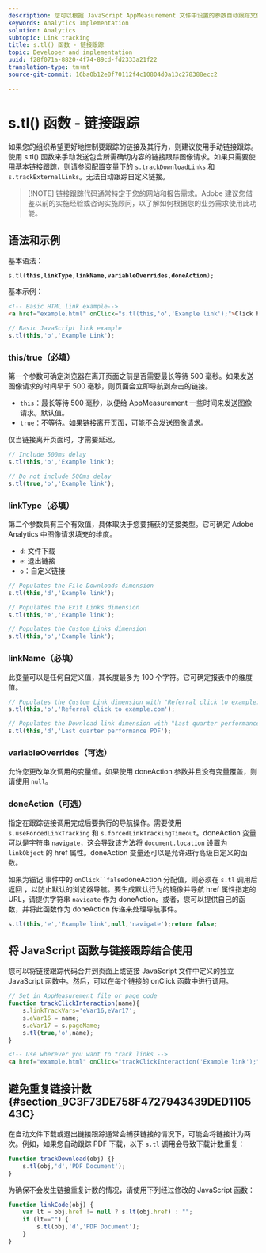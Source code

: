 ```yaml
---
description: 您可以根据 JavaScript AppMeasurement 文件中设置的参数自动跟踪文件下载和退出链接。
keywords: Analytics Implementation
solution: Analytics
subtopic: Link tracking
title: s.tl() 函数 - 链接跟踪
topic: Developer and implementation
uuid: f28f071a-8820-4f74-89cd-fd2333a21f22
translation-type: tm+mt
source-git-commit: 16ba0b12e0f70112f4c10804d0a13c278388ecc2

---
```



# s.tl() 函数 - 链接跟踪

如果您的组织希望更好地控制要跟踪的链接及其行为，则建议使用手动链接跟踪。使用 s.tl() 函数来手动发送包含所需确切内容的链接跟踪图像请求。如果只需要使用基本链接跟踪，则请参阅[配置变量](c-variables/configuration-variables.md)下的 `s.trackDownloadLinks` 和 `s.trackExternalLinks`。无法自动跟踪自定义链接。

> [!NOTE] 链接跟踪代码通常特定于您的网站和报告需求。Adobe 建议您借鉴以前的实施经验或咨询实施顾问，以了解如何根据您的业务需求使用此功能。

## 语法和示例

基本语法：

`s.tl(`**`this`**`,`**`linkType`**`,`**`linkName`**`,`**`variableOverrides`**`,`**`doneAction`**`);`

基本示例：

```HTML
<!-- Basic HTML link example-->
<a href="example.html" onClick="s.tl(this,'o','Example link');">Click here</a>
```

```JavaScript
// Basic JavaScript link example
s.tl(this,'o','Example Link');
```

### this/true（必填）

第一个参数可确定浏览器在离开页面之前是否需要最长等待 500 毫秒。如果发送图像请求的时间早于 500 毫秒，则页面会立即导航到点击的链接。

* `this`：最长等待 500 毫秒，以便给 AppMeasurement 一些时间来发送图像请求。默认值。
* `true`：不等待。如果链接离开页面，可能不会发送图像请求。

仅当链接离开页面时，才需要延迟。

```JavaScript
// Include 500ms delay
s.tl(this,'o','Example link');

// Do not include 500ms delay
s.tl(true,'o','Example link');
```

### linkType（必填）

第二个参数具有三个有效值，具体取决于您要捕获的链接类型。它可确定 Adobe Analytics 中图像请求填充的维度。

* `d`: 文件下载
* `e`: 退出链接
* `o`：自定义链接

```JavaScript
// Populates the File Downloads dimension
s.tl(this,'d','Example link');

// Populates the Exit Links dimension
s.tl(this,'e','Example link');

// Populates the Custom Links dimension
s.tl(this,'o','Example link');
```

### linkName（必填）

此变量可以是任何自定义值，其长度最多为 100 个字符。它可确定报表中的维度值。

```JavaScript
// Populates the Custom Link dimension with "Referral click to example.com"
s.tl(this,'o','Referral click to example.com');

// Populates the Download link dimension with "Last quarter performance PDF"
s.tl(this,'d','Last quarter performance PDF');
```

### variableOverrides（可选）

允许您更改单次调用的变量值。如果使用 doneAction 参数并且没有变量覆盖，则请使用 `null`。

### doneAction（可选）

指定在跟踪链接调用完成后要执行的导航操作。需要使用 `s.useForcedLinkTracking` 和 `s.forcedLinkTrackingTimeout`。doneAction 变量可以是字符串 `navigate`，这会导致该方法将 `document.location` 设置为 `linkObject` 的 href 属性。doneAction 变量还可以是允许进行高级自定义的函数。

如果为锚记 事件中的 `onClick``false`doneAction 分配值，则必须在 `s.tl` 调用后返回 ，以防止默认的浏览器导航。要生成默认行为的镜像并导航 href 属性指定的 URL，请提供字符串 `navigate` 作为 doneAction。或者，您可以提供自己的函数，并将此函数作为 doneAction 传递来处理导航事件。

```JavaScript
s.tl(this,'e','Example link',null,'navigate');return false;
```

## 将 JavaScript 函数与链接跟踪结合使用

您可以将链接跟踪代码合并到页面上或链接 JavaScript 文件中定义的独立 JavaScript 函数中。然后，可以在每个链接的 onClick 函数中进行调用。

```JavaScript
// Set in AppMeasurement file or page code
function trackClickInteraction(name){
    s.linkTrackVars='eVar16,eVar17';
    s.eVar16 = name;
    s.eVar17 = s.pageName;
    s.tl(true,'o',name);
}
```

```HTML
<!-- Use wherever you want to track links -->
<a href="example.html" onClick="trackClickInteraction('Example link');">Click here</a>
```

## 避免重复链接计数 {#section_9C3F73DE758F4727943439DED110543C}

在自动文件下载或退出链接跟踪通常会捕获链接的情况下，可能会将链接计为两次。例如，如果您自动跟踪 PDF 下载，以下 `s.tl` 调用会导致下载计数重复：

```JavaScript
function trackDownload(obj) {}
    s.tl(obj,'d','PDF Document');
}
```

为确保不会发生链接重复计数的情况，请使用下列经过修改的 JavaScript 函数：

```JavaScript
function linkCode(obj) {
    var lt = obj.href != null ? s.lt(obj.href) : "";
    if (lt=="") {
        s.tl(obj,'d','PDF Document');
    }
}
```
